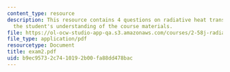 ```yaml
---
content_type: resource
description: This resource contains 4 questions on radiative heat transfer to test
  the student's understanding of the course materials.
file: https://ol-ocw-studio-app-qa.s3.amazonaws.com/courses/2-58j-radiative-transfer-spring-2006/b9ec95732c7410192b00fa88dd478bac_exam2.pdf
file_type: application/pdf
resourcetype: Document
title: exam2.pdf
uid: b9ec9573-2c74-1019-2b00-fa88dd478bac
---
```


